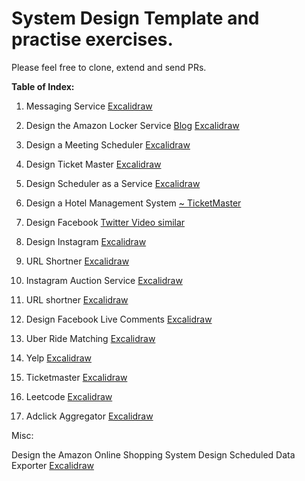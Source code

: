 # System Design Template and practise exercises. 


Please feel free to clone, extend and send PRs. 

**Table of Index:**

  
1.  Messaging Service [Excalidraw ](https://excalidraw.com/#json=_umH_TBDwA1AgJCWqI6Rl,Sv2BJo3VnUTa5EOoAjS2uA)

2.  Design the Amazon Locker Service  [Blog](https://medium.com/@brahada29/amazon-lockers-high-level-system-design-fafe8c7d7157) [Excalidraw ](https://excalidraw.com/#json=utIIEIo5lBn94tG4UWpyT,WER1E33F6-xeXcuQQ1nVWw)
    
3.  Design a Meeting Scheduler  [Excalidraw ](https://excalidraw.com/#json=CXDLc_vb5b51vAxGSgRaX,Z8DiMMluwCAKcNh3RVrTsA)
    
4.  Design Ticket Master [Excalidraw ](https://excalidraw.com/#json=wQVmwj0FUXF68atryU7Q3,HijG5L6AgdgyEEKf5uilqg)
    
5.  Design Scheduler as a Service [Excalidraw](https://excalidraw.com/#room=2d16bf8d02c3c13b8199,KEfCTQnn9J0ZOWXmVsSMOw)
    
6.  Design a Hotel Management System [~ TicketMaster](https://www.hellointerview.com/learn/system-design/answer-keys/ticketmaster)
    
7.  Design Facebook [Twitter Video similar](https://www.hellointerview.com/learn/system-design/answer-keys/tweet-search)

8.  Design Instagram [Excalidraw](https://excalidraw.com/#json=gJ8zM6kDkgFrpgxO-23ZT,DP2AgJleQk6TpUg1Yk0HYw)

9.  URL Shortner [Excalidraw](https://excalidraw.com/#json=n12neu6fviWRquvZ-6gBc,bkA59ZIk7YI1kNAq-HYiYQ)

10. Instagram Auction Service [Excalidraw](https://excalidraw.com/#json=AmzskIrLHph7TdCKcPMTb,O0Sbh9IqJJ6UNHBQLlvz6A)

11. URL shortner [Excalidraw](https://excalidraw.com/#json=QD79QbaTFKKzIqzWjXdsM,YbXcBgMqU5V843CRZUWmwA)

12. Design Facebook Live Comments [Excalidraw](https://excalidraw.com/#json=r8T6fRlnb3-XKuA24ifMi,sVxMGXitf53bGQ63XzSmZw)

13. Uber Ride Matching [Excalidraw](https://excalidraw.com/#json=Jc2Wn4XIgLmlaKqWPK1g6,PLf3m6jaysCg9bw6552yqw)

14. Yelp [Excalidraw](https://excalidraw.com/#json=_OjUgK2xcSc2i1P9NUTrC,0gtg4NnjbwX1nIy2yMUlrg)

15. Ticketmaster [Excalidraw](https://excalidraw.com/#json=f7zLTA2PfGG_f8GTTyNnw,Ru_UAHQGbFWlv215UKC4GQ)

16. Leetcode [Excalidraw](https://excalidraw.com/#json=CiA0PF4WF95eH_ipjNm8a,Beqe7ozKgWH1qdk5fzZbpw)

17. Adclick Aggregator [Excalidraw](https://excalidraw.com/#json=GRgf36BJEzENDBRFKla-q,ibCrOGKtGzqIEGp2OBBVKQ)

Misc:

  Design the Amazon Online Shopping System
  Design Scheduled Data Exporter [Excalidraw](https://excalidraw.com/#json=YggX85VD-A9vvlURwRT7M,6s9tQMU2uUfcXmE-2veHOw)
